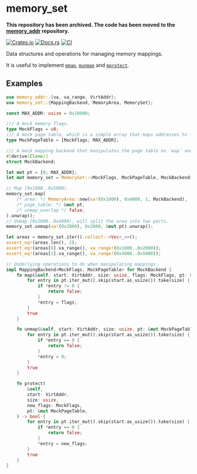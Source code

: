 # memory_set

**This repository has been archived. The code has been moved to the [memory_addr](https://github.com/arceos-org/memory_addr) repository.**

[![Crates.io](https://img.shields.io/crates/v/memory_set)](https://crates.io/crates/memory_set)
[![Docs.rs](https://docs.rs/memory_set/badge.svg)](https://docs.rs/memory_set)
[![CI](https://github.com/arceos-org/memory_set/actions/workflows/ci.yml/badge.svg?branch=main)](https://github.com/arceos-org/memory_set/actions/workflows/ci.yml)

Data structures and operations for managing memory mappings.

It is useful to implement [`mmap`][1], [`munmap`][1] and [`mprotect`][2].

[1]: https://man7.org/linux/man-pages/man2/mmap.2.html
[2]: https://man7.org/linux/man-pages/man2/mprotect.2.html

## Examples

```rust
use memory_addr::{va, va_range, VirtAddr};
use memory_set::{MappingBackend, MemoryArea, MemorySet};

const MAX_ADDR: usize = 0x10000;

/// A mock memory flags.
type MockFlags = u8;
/// A mock page table, which is a simple array that maps addresses to flags.
type MockPageTable = [MockFlags; MAX_ADDR];

/// A mock mapping backend that manipulates the page table on `map` and `unmap`.
#[derive(Clone)]
struct MockBackend;

let mut pt = [0; MAX_ADDR];
let mut memory_set = MemorySet::<MockFlags, MockPageTable, MockBackend>::new();

// Map [0x1000..0x5000).
memory_set.map(
    /* area: */ MemoryArea::new(va!(0x1000), 0x4000, 1, MockBackend),
    /* page_table: */ &mut pt,
    /* unmap_overlap */ false,
).unwrap();
// Unmap [0x2000..0x4000), will split the area into two parts.
memory_set.unmap(va!(0x2000), 0x2000, &mut pt).unwrap();

let areas = memory_set.iter().collect::<Vec<_>>();
assert_eq!(areas.len(), 2);
assert_eq!(areas[0].va_range(), va_range!(0x1000..0x2000));
assert_eq!(areas[1].va_range(), va_range!(0x4000..0x5000));

// Underlying operations to do when manipulating mappings.
impl MappingBackend<MockFlags, MockPageTable> for MockBackend {
    fn map(&self, start: VirtAddr, size: usize, flags: MockFlags, pt: &mut MockPageTable) -> bool {
        for entry in pt.iter_mut().skip(start.as_usize()).take(size) {
            if *entry != 0 {
                return false;
            }
            *entry = flags;
        }
        true
    }

    fn unmap(&self, start: VirtAddr, size: usize, pt: &mut MockPageTable) -> bool {
        for entry in pt.iter_mut().skip(start.as_usize()).take(size) {
            if *entry == 0 {
                return false;
            }
            *entry = 0;
        }
        true
    }

    fn protect(
        &self,
        start: VirtAddr,
        size: usize,
        new_flags: MockFlags,
        pt: &mut MockPageTable,
    ) -> bool {
        for entry in pt.iter_mut().skip(start.as_usize()).take(size) {
            if *entry == 0 {
                return false;
            }
            *entry = new_flags;
        }
        true
    }
}
```
